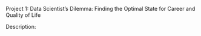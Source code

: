 Project 1: Data Scientist’s Dilemma: Finding the Optimal State for Career and Quality of Life

Description:
